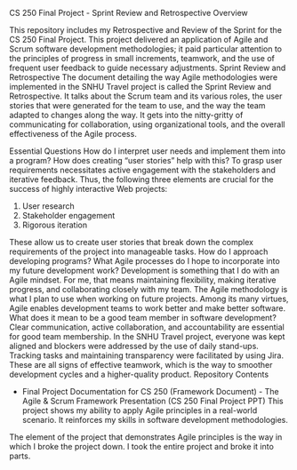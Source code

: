 CS 250 Final Project - Sprint Review and Retrospective
Overview

This repository includes my Retrospective and Review of the Sprint for the CS 250 Final Project. This project delivered an application of Agile and Scrum software development methodologies; it paid particular attention to the principles of progress in small increments, teamwork, and the use of frequent user feedback to guide necessary adjustments. 
Sprint Review and Retrospective
The document detailing the way Agile methodologies were implemented in the SNHU Travel project is called the Sprint Review and Retrospective. It talks about the Scrum team and its various roles, the user stories that were generated for the team to use, and the way the team adapted to changes along the way. It gets into the nitty-gritty of communicating for collaboration, using organizational tools, and the overall effectiveness of the Agile process.

Essential Questions
How do I interpret user needs and implement them into a program? How does creating “user stories” help with this?
To grasp user requirements necessitates active engagement with the stakeholders and iterative feedback. Thus, the following three elements are crucial for the success of highly interactive Web projects:

1. User research
2. Stakeholder engagement
3. Rigorous iteration

These allow us to create user stories that break down the complex requirements of the project into manageable tasks.
How do I approach developing programs? What Agile processes do I hope to incorporate into my future development work?
Development is something that I do with an Agile mindset. For me, that means maintaining flexibility, making iterative progress, and collaborating closely with my team. The Agile methodology is what I plan to use when working on future projects. Among its many virtues, Agile enables development teams to work better and make better software.
What does it mean to be a good team member in software development?
Clear communication, active collaboration, and accountability are essential for good team membership. In the SNHU Travel project, everyone was kept aligned and blockers were addressed by the use of daily stand-ups. Tracking tasks and maintaining transparency were facilitated by using Jira. These are all signs of effective teamwork, which is the way to smoother development cycles and a higher-quality product.
Repository Contents

- Final Project Documentation for CS 250 (Framework Document) - The Agile & Scrum Framework Presentation (CS 250 Final Project PPT)
This project shows my ability to apply Agile principles in a real-world scenario. It reinforces my skills in software development methodologies. 

The element of the project that demonstrates Agile principles is the way in which I broke the project down. I took the entire project and broke it into parts.
